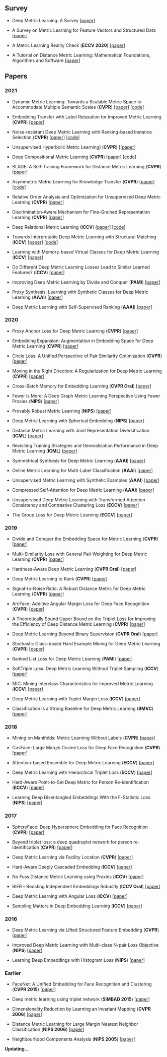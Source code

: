 ## Survey

* Deep Metric Learning: A Survey [[paper](https://www.mdpi.com/2073-8994/11/9/1066)]

* A Survey on Metric Learning for Feature Vectors and Structured Data [[paper](https://arxiv.org/abs/1306.6709)]

* A Metric Learning Reality Check (**ECCV 2020**) [[paper](https://arxiv.org/abs/2003.08505)]

* A Tutorial on Distance Metric Learning: Mathematical Foundations, Algorithms and Software [[paper](https://arxiv.org/abs/1812.05944)]

## Papers

### 2021

* Dynamic Metric Learning: Towards a Scalable Metric Space to Accommodate Multiple Semantic Scales (**CVPR**) [[paper](https://arxiv.org/abs/2103.11781)] [[code](https://github.com/SupetZYK/DynamicMetricLearning)]

* Embedding Transfer with Label Relaxation for Improved Metric Learning (**CVPR**) [[paper](https://arxiv.org/abs/2103.14908)]

* Noise-resistant Deep Metric Learning with Ranking-based Instance Selection (**CVPR**) [[paper](https://arxiv.org/abs/2103.16047)] [[code](https://github.com/alibaba-edu/Ranking-based-Instance-Selection)]

* Unsupervised Hyperbolic Metric Learning] (**CVPR**) [[[paper](https://openaccess.thecvf.com/content/CVPR2021/papers/Yan_Unsupervised_Hyperbolic_Metric_Learning_CVPR_2021_paper.pdf)]

* Deep Compositional Metric Learning (**CVPR**) [[paper](https://openaccess.thecvf.com/content/CVPR2021/papers/Zheng_Deep_Compositional_Metric_Learning_CVPR_2021_paper.pdf)] [[code](https://github.com/wzzheng/DCML)]

* SLADE: A Self-Training Framework for Distance Metric Learning (**CVPR**) [[paper](https://arxiv.org/abs/2011.10269)]

* Asymmetric Metric Learning for Knowledge Transfer (**CVPR**) [[paper](https://arxiv.org/abs/2006.16331)] [[code](https://github.com/budnikm/aml)]

* Relative Order Analysis and Optimization for Unsupervised Deep Metric Learning (**CVPR**) [[paper](https://openaccess.thecvf.com/content/CVPR2021/papers/Kan_Relative_Order_Analysis_and_Optimization_for_Unsupervised_Deep_Metric_Learning_CVPR_2021_paper.pdf)]

* Discrimination-Aware Mechanism for Fine-Grained Representation Learning (**CVPR**) [[paper](https://openaccess.thecvf.com/content/CVPR2021/html/Xu_Discrimination-Aware_Mechanism_for_Fine-Grained_Representation_Learning_CVPR_2021_paper.html)]

* Deep Relational Metric Learning (**ICCV**) [[paper](https://arxiv.org/abs/2108.10026)] [[code](https://github.com/zbr17/DRML)]

* Towards Interpretable Deep Metric Learning with Structural Matching (**ICCV**) [[paper](https://arxiv.org/abs/2108.05889)] [[code](https://github.com/wl-zhao/DIML)]

* Learning with Memory-based Virtual Classes for Deep Metric Learning (**ICCV**) [[paper](https://arxiv.org/abs/2103.16940)]

* Do Different Deep Metric Learning Losses Lead to Similar Learned Features? (**ICCV**) [[paper](https://openaccess.thecvf.com/content/ICCV2021/html/Kobs_Do_Different_Deep_Metric_Learning_Losses_Lead_to_Similar_Learned_ICCV_2021_paper.html)]

* Improving Deep Metric Learning by Divide and Conquer (**PAMI**) [[paper](https://arxiv.org/abs/2109.04003)]

* Proxy Synthesis: Learning with Synthetic Classes for Deep Metric Learning (**AAAI**) [[paper](https://arxiv.org/abs/2103.15454)]

* Deep Metric Learning with Self-Supervised Ranking (**AAAI**) [[paper](https://ojs.aaai.org/index.php/AAAI/article/view/16226)]

### 2020

* Proxy Anchor Loss for Deep Metric Learning (**CVPR**) [[paper](https://openaccess.thecvf.com/content_CVPR_2020/papers/Kim_Proxy_Anchor_Loss_for_Deep_Metric_Learning_CVPR_2020_paper.pdf)]

* Embedding Expansion: Augmentation in Embedding Space for Deep Metric Learning (**CVPR**) [[paper](https://arxiv.org/abs/2003.02546)]

* Circle Loss: A Unified Perspective of Pair Similarity Optimization (**CVPR**) [[paper](https://arxiv.org/abs/2002.10857)]

* Moving in the Right Direction: A Regularization for Deep Metric Learning (**CVPR**) [[paper](https://openaccess.thecvf.com/content_CVPR_2020/papers/Mohan_Moving_in_the_Right_Direction_A_Regularization_for_Deep_Metric_CVPR_2020_paper.pdf)]

* Cross-Batch Memory for Embedding Learning (**CVPR Oral**) [[paper](https://arxiv.org/abs/1912.06798)]

* Fewer is More: A Deep Graph Metric Learning Perspective Using Fewer Proxies (**NIPS**) [[paper](https://arxiv.org/abs/2010.13636)]

* Provably Robust Metric Learning (**NIPS**) [[paper](https://arxiv.org/abs/2006.07024)]

* Deep Metric Learning with Spherical Embedding (**NIPS**) [[paper](https://arxiv.org/abs/2011.02785)]

* Distance Metric Learning with Joint Representation Diversification (**ICML**) [[paper](http://proceedings.mlr.press/v119/chu20a.html)]

* Revisiting Training Strategies and Generalization Performance in Deep Metric Learning (**ICML**) [[paper](https://arxiv.org/abs/2002.08473)]

* Symmetrical Synthesis for Deep Metric Learning (**AAAI**) [[paper](https://arxiv.org/abs/2001.11658)]

* Online Metric Learning for Multi-Label Classification (**AAAI**) [[paper](https://ojs.aaai.org/index.php/AAAI/article/view/5818)]

* Unsupervised Metric Learning with Synthetic Examples (**AAAI**) [[paper](https://ojs.aaai.org//index.php/AAAI/article/view/5795)]

* Compressed Self-Attention for Deep Metric Learning (**AAAI**) [[paper](https://ojs.aaai.org/index.php/AAAI/article/view/5762)]

* Unsupervised Deep Metric Learning with Transformed Attention Consistency and Contrastive Clustering Loss (**ECCV**) [[paper](https://arxiv.org/abs/2008.04378)]

* The Group Loss for Deep Metric Learning (**ECCV**) [[paper](https://arxiv.org/abs/1912.00385)]

### 2019

* Divide and Conquer the Embedding Space for Metric Learning (**CVPR**) [[paper](https://arxiv.org/abs/1906.05990)]

* Multi-Similarity Loss with General Pair Weighting for Deep Metric Learning (**CVPR**) [[paper](https://arxiv.org/abs/1904.06627)]

* Hardness-Aware Deep Metric Learning (**CVPR Oral**) [[paper](https://arxiv.org/abs/1903.05503)]

* Deep Metric Learning to Rank (**CVPR**) [[paper](http://cs-people.bu.edu/fcakir/papers/fastap_cvpr2019.pdf)]

* Signal-to-Noise Ratio: A Robust Distance Metric for Deep Metric Learning (**CVPR**) [[paper](https://arxiv.org/abs/1904.02616)]

* ArcFace: Additive Angular Margin Loss for Deep Face Recognition (**CVPR**) [[paper](https://arxiv.org/abs/1801.07698)]

* A Theoretically Sound Upper Bound on the Triplet Loss for Improving the Efficiency of Deep Distance Metric Learning (**CVPR**) [[paper](https://arxiv.org/abs/1904.08720)]

* Deep Metric Learning Beyond Binary Supervision (**CVPR Oral**) [[paper](https://arxiv.org/abs/1904.0962)]

* Stochastic Class-based Hard Example Mining for Deep Metric Learning (**CVPR**) [[paper](https://openaccess.thecvf.com/content_CVPR_2019/papers/Suh_Stochastic_Class-Based_Hard_Example_Mining_for_Deep_Metric_Learning_CVPR_2019_paper.pdf)]

* Ranked List Loss for Deep Metric Learning (**PAMI**) [[paper](https://arxiv.org/abs/1903.03238)]

* SoftTriple Loss: Deep Metric Learning Without Triplet Sampling (**ICCV**) [[paper](https://arxiv.org/abs/1909.05235)]

* MIC: Mining Interclass Characteristics for Improved Metric Learning (**ICCV**) [[paper](https://arxiv.org/abs/1909.11574)]

* Deep Metric Learning with Tuplet Margin Loss (**ICCV**) [[paper](https://openaccess.thecvf.com/content_ICCV_2019/papers/Yu_Deep_Metric_Learning_With_Tuplet_Margin_Loss_ICCV_2019_paper.pdf)]

* Classification is a Strong Baseline for Deep Metric Learning (**BMVC**) [[paper](https://arxiv.org/abs/1811.12649#:~:text=Abstract%3A%20Deep%20metric%20learning%20aims,image%20retrieval%20and%20face%20verification.)]

### 2018

* Mining on Manifolds: Metric Learning Without Labels (**CVPR**) [[paper](https://openaccess.thecvf.com/content_cvpr_2018/papers/Iscen_Mining_on_Manifolds_CVPR_2018_paper.pdf)]

* CosFace: Large Margin Cosine Loss for Deep Face Recognition (**CVPR**) [[paper](https://arxiv.org/abs/1801.09414)]

* Attention-based Ensemble for Deep Metric Learning (**ECCV**) [[paper](https://arxiv.org/abs/1804.00382)]

* Deep Metric Learning with Hierarchical Triplet Loss (**ECCV**) [[paper](http://openaccess.thecvf.com/content_ECCV_2018/papers/Ge_Deep_Metric_Learning_ECCV_2018_paper.pdf)]

* Hard-Aware Point-to-Set Deep Metric for Person Re-identification (**ECCV**) [[paper](https://arxiv.org/abs/1807.11206)]

* Learning Deep Disentangled Embeddings With the F-Statistic Loss (**NIPS**) [[paper](https://papers.nips.cc/paper/7303-learning-deep-disentangled-embeddings-with-the-f-statistic-loss)]

### 2017

* SphereFace: Deep Hypersphere Embedding for Face Recognition (**CVPR**) [[paper](https://arxiv.org/abs/1704.08063)]

* Beyond triplet loss: a deep quadruplet network for person re-identification (**CVPR**) [[paper](https://cvip.computing.dundee.ac.uk/papers/Chen_CVPR_2017_paper.pdf)]

* Deep Metric Learning via Facility Location (**CVPR**) [[paper](https://arxiv.org/abs/1612.01213)]

* Hard-Aware Deeply Cascaded Embedding (**ICCV**) [[paper](http://openaccess.thecvf.com/content_ICCV_2017/papers/Yuan_Hard-Aware_Deeply_Cascaded_ICCV_2017_paper.pdf)]

* No Fuss Distance Metric Learning using Proxies (**ICCV**) [[paper](https://arxiv.org/abs/1703.07464)]

* BIER - Boosting Independent Embeddings Robustly (**ICCV Oral**) [[paper](https://arxiv.org/abs/1801.04815)]

* Deep Metric Learning with Angular Loss (**ICCV**) [[paper](https://arxiv.org/abs/1708.01682)]

* Sampling Matters in Deep Embedding Learning (**ICCV**) [[paper](https://arxiv.org/abs/1706.07567)]

### 2016

* Deep Metric Learning via Lifted Structured Feature Embedding (**CVPR**) [[paper](https://arxiv.org/abs/1511.06452)]

* Improved Deep Metric Learning with Multi-class N-pair Loss Objective (**NIPS**) [[paper](https://papers.nips.cc/paper/2016/hash/6b180037abbebea991d8b1232f8a8ca9-Abstract.html)]

* Learning Deep Embeddings with Histogram Loss (**NIPS**) [[paper](https://arxiv.org/abs/1611.00822)]

### Earlier

* FaceNet: A Unified Embedding for Face Recognition and Clustering (**CVPR 2015**) [[paper](https://arxiv.org/abs/1503.03832)]

* Deep metric learning using triplet network (**SIMBAD 2015**) [[paper](https://arxiv.org/abs/1412.6622)]

* Dimensionality Reduction by Learning an Invariant Mapping (**CVPR 2006**) [[paper](http://yann.lecun.com/exdb/publis/pdf/hadsell-chopra-lecun-06.pdf)]

* Distance Metric Learning for Large Margin Nearest Neighbor Classification (**NIPS 2006**) [[paper](https://proceedings.neurips.cc/paper/2005/file/a7f592cef8b130a6967a90617db5681b-Paper.pdf)]

* Neighbourhood Components Analysis (**NIPS 2005**) [[paper](https://www.cs.toronto.edu/~hinton/absps/nca.pdf)]

**Updating...**
